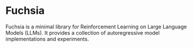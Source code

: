 # Fuchsia

Fuchsia is a minimal library for Reinforcement Learning on Large Language Models (LLMs). It provides a collection of autoregressive model implementations and experiments. 